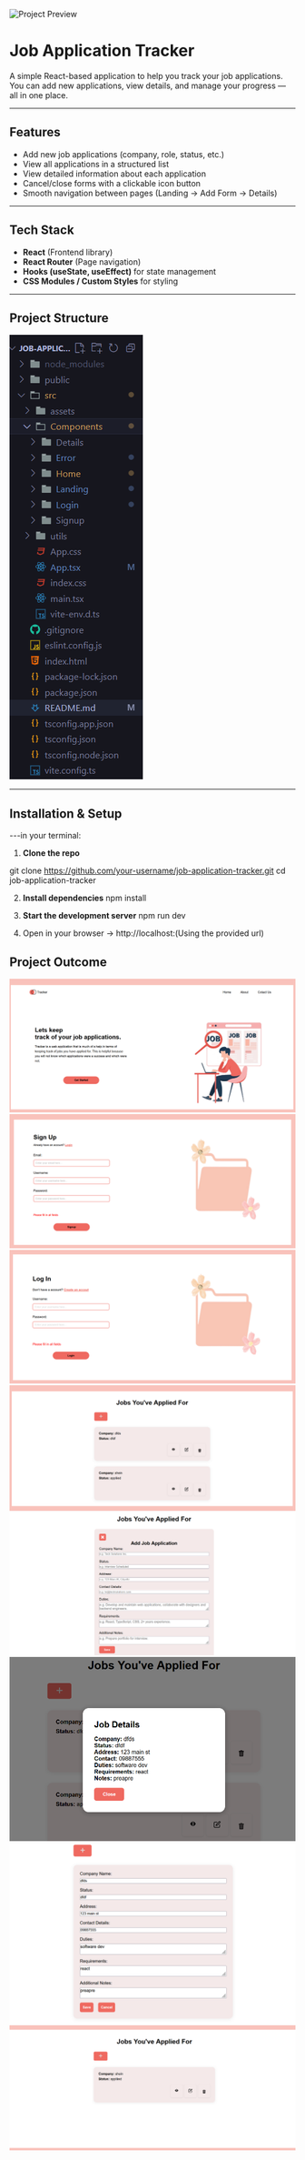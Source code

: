 ![Project Preview](https://socialify.git.ci/Ashley-Blu/task3-job-application-tracker/image?language=1&owner=1&name=1&stargazers=1&theme=Light)


# Job Application Tracker  

A simple React-based application to help you track your job applications. You can add new applications, view details, and manage your progress — all in one place.  

-----------------------------------------------------------------------------------------------------------------------------------------------

## Features  
-  Add new job applications (company, role, status, etc.)  
-  View all applications in a structured list  
-  View detailed information about each application  
-  Cancel/close forms with a clickable icon button  
-  Smooth navigation between pages (Landing → Add Form → Details)  

-----------------------------------------------------------------------------------------------------------------------------------------------

##  Tech Stack  
- **React** (Frontend library)  
- **React Router** (Page navigation)  
- **Hooks (useState, useEffect)** for state management  
- **CSS Modules / Custom Styles** for styling  

-----------------------------------------------------------------------------------------------------------------------------------------------

## Project Structure  

![Project Structure](./src/assets/screenshots/project-structure.png)  

-----------------------------------------------------------------------------------------------------------------------------------------------

##  Installation & Setup   
---in your terminal:

1. **Clone the repo** 

git clone https://github.com/your-username/job-application-tracker.git
cd job-application-tracker

2. **Install dependencies**
npm install

3. **Start the development server**
npm run dev

4. Open in your browser → http://localhost:(Using the provided url)

## Project Outcome

![Project Structure](./src/assets/screenshots/landing.png) 
![Project Structure](./src/assets/screenshots/signup.png) 
![Project Structure](./src/assets/screenshots/login.png)
![Project Structure](./src/assets/screenshots/home.png) 
![Project Structure](./src/assets/screenshots/add.png)  
![Project Structure](./src/assets/screenshots/more.png) 
![Project Structure](./src/assets/screenshots/edit.png) 
![Project Structure](./src/assets/screenshots/delete.png) 


